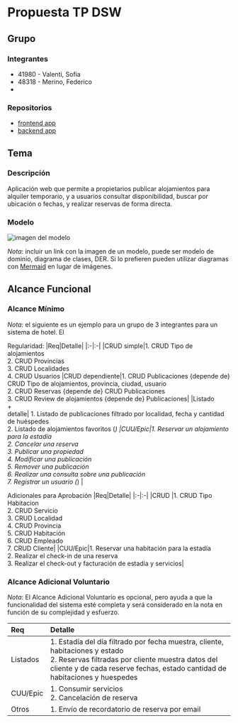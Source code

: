 # Propuesta TP DSW

## Grupo
### Integrantes
* 41980 - Valenti, Sofia
* 48318 - Merino, Federico
* 

### Repositorios
* [frontend app](https://github.com/fedemerino/dsw-frontend)
* [backend app](https://github.com/fedemerino/dsw-backend)

## Tema

### Descripción

Aplicación web que permite a propietarios publicar alojamientos para alquiler temporario, y a usuarios consultar disponibilidad, buscar por ubicación o fechas, y realizar reservas de forma directa.

### Modelo
![imagen del modelo]()

*Nota*: incluir un link con la imagen de un modelo, puede ser modelo de dominio, diagrama de clases, DER. Si lo prefieren pueden utilizar diagramas con [Mermaid](https://mermaid.js.org) en lugar de imágenes.

## Alcance Funcional 

### Alcance Mínimo

*Nota*: el siguiente es un ejemplo para un grupo de 3 integrantes para un sistema de hotel. El 

Regularidad:
|Req|Detalle|
|:-|:-|
|CRUD simple|1. CRUD Tipo de alojamientos<br>2. CRUD Provincias<br>3. CRUD Localidades<br>4. CRUD Usuarios
|CRUD dependiente|1. CRUD Publicaciones {depende de} CRUD Tipo de alojamientos, provincia, ciudad, usuario<br>2. CRUD Reservas {depende de} CRUD Publicaciones<br>3. CRUD Review de alojamientos {depende de} Publicaciones|
|Listado<br>+<br>detalle| 1. Listado de publicaciones filtrado por localidad, fecha y cantidad de huéspedes <br> 2. Listado de alojamientos favoritos (*)
|CUU/Epic|1. Reservar un alojamiento para la estadía<br>2. Cancelar una reserva<br>3. Publicar una propiedad<br>4. Modificar una publicación<br>5. Remover una publicación<br>6. Realizar una consulta sobre una publicación<br>7. Registrar un usuario (*) |


Adicionales para Aprobación
|Req|Detalle|
|:-|:-|
|CRUD |1. CRUD Tipo Habitacion<br>2. CRUD Servicio<br>3. CRUD Localidad<br>4. CRUD Provincia<br>5. CRUD Habitación<br>6. CRUD Empleado<br>7. CRUD Cliente|
|CUU/Epic|1. Reservar una habitación para la estadía<br>2. Realizar el check-in de una reserva<br>3. Realizar el check-out y facturación de estadía y servicios|


### Alcance Adicional Voluntario

*Nota*: El Alcance Adicional Voluntario es opcional, pero ayuda a que la funcionalidad del sistema esté completa y será considerado en la nota en función de su complejidad y esfuerzo.

|Req|Detalle|
|:-|:-|
|Listados |1. Estadía del día filtrado por fecha muestra, cliente, habitaciones y estado <br>2. Reservas filtradas por cliente muestra datos del cliente y de cada reserve fechas, estado cantidad de habitaciones y huespedes|
|CUU/Epic|1. Consumir servicios<br>2. Cancelación de reserva|
|Otros|1. Envío de recordatorio de reserva por email|

